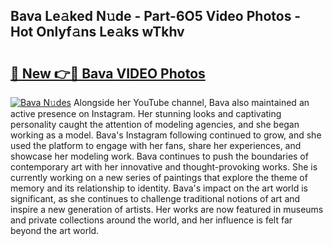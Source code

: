 ## Bava Le𝚊ked N𝚞de - Part-6O5 Video Photos - Hot Onlyf𝚊ns Le𝚊ks wTkhv

# <h2><a href="http://ab57903.deff.icu/?id=Bava">🔗 New 👉🔴 Bava VIDEO Photos</a></h2>

[![Bava N𝚞des](https://i.imgur.com/rIISA9y.gif)](http://ab57903.deff.icu/?id=Bava)
Alongside her YouTube channel, Bava also maintained an active presence on Instagram. Her stunning looks and captivating personality caught the attention of modeling agencies, and she began working as a model. Bava's Instagram following continued to grow, and she used the platform to engage with her fans, share her experiences, and showcase her modeling work. Bava continues to push the boundaries of contemporary art with her innovative and thought-provoking works. She is currently working on a new series of paintings that explore the theme of memory and its relationship to identity. Bava's impact on the art world is significant, as she continues to challenge traditional notions of art and inspire a new generation of artists. Her works are now featured in museums and private collections around the world, and her influence is felt far beyond the art world.
